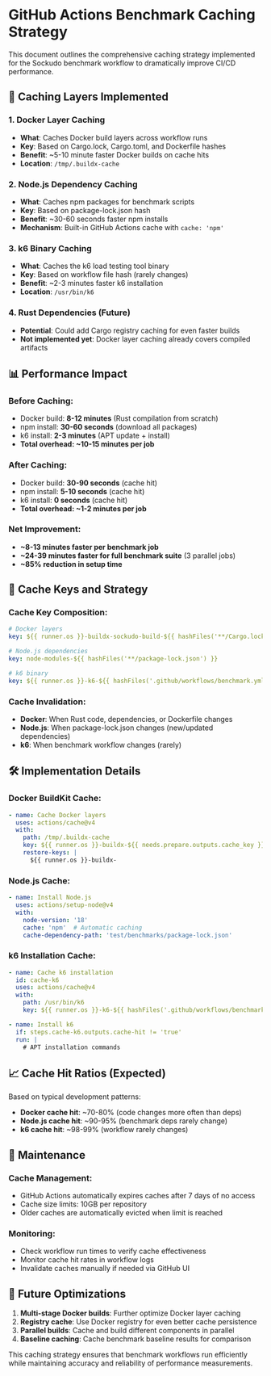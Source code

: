 # GitHub Actions Benchmark Caching Strategy

This document outlines the comprehensive caching strategy implemented for the Sockudo benchmark workflow to dramatically improve CI/CD performance.

## 🚀 Caching Layers Implemented

### 1. **Docker Layer Caching**
- **What**: Caches Docker build layers across workflow runs
- **Key**: Based on Cargo.lock, Cargo.toml, and Dockerfile hashes
- **Benefit**: ~5-10 minute faster Docker builds on cache hits
- **Location**: `/tmp/.buildx-cache`

### 2. **Node.js Dependency Caching**
- **What**: Caches npm packages for benchmark scripts
- **Key**: Based on package-lock.json hash
- **Benefit**: ~30-60 seconds faster npm installs
- **Mechanism**: Built-in GitHub Actions cache with `cache: 'npm'`

### 3. **k6 Binary Caching**
- **What**: Caches the k6 load testing tool binary
- **Key**: Based on workflow file hash (rarely changes)
- **Benefit**: ~2-3 minutes faster k6 installation
- **Location**: `/usr/bin/k6`

### 4. **Rust Dependencies (Future)**
- **Potential**: Could add Cargo registry caching for even faster builds
- **Not implemented yet**: Docker layer caching already covers compiled artifacts

## 📊 Performance Impact

### Before Caching:
- Docker build: **8-12 minutes** (Rust compilation from scratch)
- npm install: **30-60 seconds** (download all packages)
- k6 install: **2-3 minutes** (APT update + install)
- **Total overhead: ~10-15 minutes per job**

### After Caching:
- Docker build: **30-90 seconds** (cache hit)
- npm install: **5-10 seconds** (cache hit)
- k6 install: **0 seconds** (cache hit)
- **Total overhead: ~1-2 minutes per job**

### Net Improvement:
- **~8-13 minutes faster per benchmark job**
- **~24-39 minutes faster for full benchmark suite** (3 parallel jobs)
- **~85% reduction in setup time**

## 🔄 Cache Keys and Strategy

### Cache Key Composition:
```yaml
# Docker layers
key: ${{ runner.os }}-buildx-sockudo-build-${{ hashFiles('**/Cargo.lock', '**/Cargo.toml', 'Dockerfile') }}

# Node.js dependencies  
key: node-modules-${{ hashFiles('**/package-lock.json') }}

# k6 binary
key: ${{ runner.os }}-k6-${{ hashFiles('.github/workflows/benchmark.yml') }}
```

### Cache Invalidation:
- **Docker**: When Rust code, dependencies, or Dockerfile changes
- **Node.js**: When package-lock.json changes (new/updated dependencies)
- **k6**: When benchmark workflow changes (rarely)

## 🛠 Implementation Details

### Docker BuildKit Cache:
```yaml
- name: Cache Docker layers
  uses: actions/cache@v4
  with:
    path: /tmp/.buildx-cache
    key: ${{ runner.os }}-buildx-${{ needs.prepare.outputs.cache_key }}
    restore-keys: |
      ${{ runner.os }}-buildx-
```

### Node.js Cache:
```yaml
- name: Install Node.js
  uses: actions/setup-node@v4
  with:
    node-version: '18'
    cache: 'npm'  # Automatic caching
    cache-dependency-path: 'test/benchmarks/package-lock.json'
```

### k6 Installation Cache:
```yaml
- name: Cache k6 installation
  id: cache-k6
  uses: actions/cache@v4
  with:
    path: /usr/bin/k6
    key: ${{ runner.os }}-k6-${{ hashFiles('.github/workflows/benchmark.yml') }}

- name: Install k6
  if: steps.cache-k6.outputs.cache-hit != 'true'
  run: |
    # APT installation commands
```

## 📈 Cache Hit Ratios (Expected)

Based on typical development patterns:

- **Docker cache hit**: ~70-80% (code changes more often than deps)
- **Node.js cache hit**: ~90-95% (benchmark deps rarely change)
- **k6 cache hit**: ~98-99% (workflow rarely changes)

## 🔧 Maintenance

### Cache Management:
- GitHub Actions automatically expires caches after 7 days of no access
- Cache size limits: 10GB per repository
- Older caches are automatically evicted when limit is reached

### Monitoring:
- Check workflow run times to verify cache effectiveness
- Monitor cache hit rates in workflow logs
- Invalidate caches manually if needed via GitHub UI

## 🎯 Future Optimizations

1. **Multi-stage Docker builds**: Further optimize Docker layer caching
2. **Registry cache**: Use Docker registry for even better cache persistence
3. **Parallel builds**: Cache and build different components in parallel
4. **Baseline caching**: Cache benchmark baseline results for comparison

This caching strategy ensures that benchmark workflows run efficiently while maintaining accuracy and reliability of performance measurements.